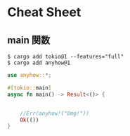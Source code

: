 # Cheat Sheet

## main 関数

```no_compile
$ cargo add tokio@1 --features="full"
$ cargo add anyhow@1
```

```rust
use anyhow::*;

#[tokio::main]
async fn main() -> Result<()> {


    //Err(anyhow!("Omg!"))
    Ok(())
}
```
